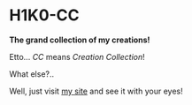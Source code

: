 # H1K0-CC
**The grand collection of my creations!**

Etto... *CC* means *Creation Collection*!

What else?..

Well, just visit [my site](https://h1k0.github.io/CC "H1K0-CC") and see it with your eyes!
